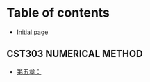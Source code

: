 # Table of contents

* [Initial page](README.md)

## CST303 NUMERICAL METHOD

* [第五章：](cst303-numerical-method/di-wu-zhang.md)

